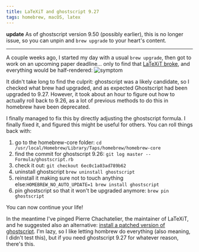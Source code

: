 ```yaml
---
title: LaTeXiT and ghostscript 9.27
tags: homebrew, macOS, latex
---
```

**update**
As of ghostscript version 9.50 (possibly earlier), this is no longer issue, so you can unpin and `brew upgrade` to your heart's content.

----

A couple weeks ago, I started my day with a usual `brew upgrade`, then got to work on an upcoming paper deadline... only to find that [LaTeXiT broke](https://www.chachatelier.fr/latexit/), and everything would be half-rendered:
![symptom](/media/latexit.png)

It didn't take long to find the culprit: ghostscript was a likely candidate, so I checked what brew had upgraded, and as expected Ghostscript had been upgraded to 9.27. However, it took about an hour to figure out how to actually roll back to 9.26, as a lot of previous methods to do this in homebrew have been deprecated.  

I finally managed to fix this by directly adjusting the ghostscript formula. I finally fixed it, and figured this might be useful for others. You can roll things back with:  

1. go to the homebrew-core folder: `cd /usr/local/Homebrew/Library/Taps/homebrew/homebrew-core`
2. find the commit for ghostscript 9.26: `git log master -- Formula/ghostscript.rb`
3. check it out: `git checkout 6ec0c1a03ad789b62`
4. uninstall ghostscript `brew uninstall ghostscript`
5. reinstall it making sure not to touch anything else:`HOMEBREW_NO_AUTO_UPDATE=1 brew install ghostscript`
6. pin ghostscript so that it won't be upgraded anymore: `brew pin ghostscript`

You can now continue your life!  

In the meantime I've pinged Pierre Chachatelier, the maintainer of LaTeXiT, and he suggested also an alternative: [install a patched version of ghostscript](https://www.tug.org/mactex/morepackages.html). I'm lazy, so I like letting hombrew do everything (also meaning, I didn't test this), but if you need ghostscript 9.27 for whatever reason, there's this.